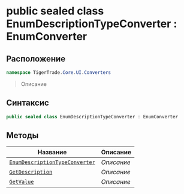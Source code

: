 
# public sealed class EnumDescriptionTypeConverter : EnumConverter
## Расположение
```csharp
namespace TigerTrade.Core.UI.Converters
```



> Описание

## Синтаксис
```csharp
public sealed class EnumDescriptionTypeConverter : EnumConverter
```


## Методы
| Название | Описание |
| --- | --- |
| [`EnumDescriptionTypeConverter`](./EnumDescriptionTypeConverter.cs/Методы/EnumDescriptionTypeConverter.md) | *Описание* |
| [`GetDescription`](./EnumDescriptionTypeConverter.cs/Методы/GetDescription.md) | *Описание* |
| [`GetValue`](./EnumDescriptionTypeConverter.cs/Методы/GetValue.md) | *Описание* |



